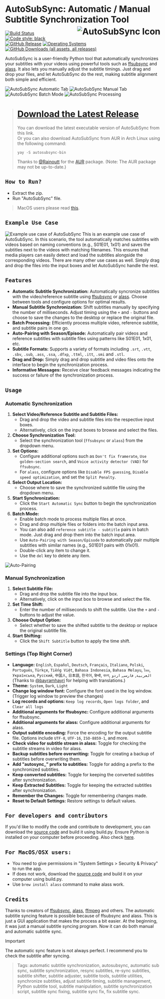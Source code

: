# AutoSubSync: Automatic / Manual Subtitle Synchronization Tool <img title="AutoSubSync Icon" src='images/AutoSubSync.ico' align="right" style="padding-left: 10px; padding-top:5px;">



[![Build Status](https://github.com/denizsafak/AutoSubSync/actions/workflows/app.yml/badge.svg)](https://github.com/denizsafak/AutoSubSync/actions)
<a href="https://github.com/psf/black"><img alt="Code style: black" src="https://img.shields.io/badge/code%20style-black-000000.svg"></a>
[![GitHub Release](https://img.shields.io/github/v/release/denizsafak/AutoSubSync)](https://github.com/denizsafak/AutoSubSync/releases/latest)
[![Operating Systems](https://img.shields.io/badge/os-windows%20%7C%20linux%20%7C%20macos%20-blue)](https://github.com/denizsafak/AutoSubSync/releases/latest)
[![GitHub Downloads (all assets, all releases)](https://img.shields.io/github/downloads/denizsafak/AutoSubSync/total?color=blue)](https://github.com/denizsafak/AutoSubSync/releases/latest)

AutoSubSync is a user-friendly Python tool that automatically synchronizes your subtitles with your videos using powerful tools such as [ffsubsync](https://github.com/smacke/ffsubsync) and [alass](https://github.com/kaegi/alass). It also lets you manually adjust the subtitle timings. Just drag and drop your files, and let AutoSubSync do the rest, making subtitle alignment both simple and efficient.

<img title="AutoSubSync Automatic Tab" src='images/AutoSubSync1.png'> <img title="AutoSubSync Manual Tab" src='images/AutoSubSync2.png'> <img title="AutoSubSync Batch Mode" src='images/AutoSubSync3.png'> <img title="AutoSubSync Processing" src='images/AutoSubSync4.png'>

> # [Download the Latest Release](https://github.com/denizsafak/AutoSubSync/releases/latest)
> You can download the latest executable version of AutoSubSync from this link. <br>
> Or you can also download AutoSubSync from AUR in Arch Linux using the following command:
> ``` 
>yay -S autosubsync-bin 
>```
> Thanks to [@Rainoutt](https://github.com/Rainoutt) for the [AUR](https://aur.archlinux.org/packages/autosubsync-bin) package. (Note: The AUR package may not be up-to-date.)

## `How to Run?`
- Extract the zip.
- Run "AutoSubSync" file.

> MacOS users please read [this](#for-macososx-users).

## `Example Use Case`
<img title="Example use case of AutoSubSync" src='images/AutoSubSync.gif'>
This is an example use case of AutoSubSync. In this scenario, the tool automatically matches subtitles with videos based on naming conventions (e.g., S01E01, 1x01) and saves the subtitles next to the videos with matching filenames. This ensures that media players can easily detect and load the subtitles alongside the corresponding videos. There are many other use cases as well. Simply drag and drop the files into the input boxes and let AutoSubSync handle the rest.

## `Features`
- **Automatic Subtitle Synchronization:** Automatically syncronize subtitles with the video/reference subtitle using [ffsubsync](https://github.com/smacke/ffsubsync) or [alass](https://github.com/kaegi/alass). Choose between tools and configure options for optimal results.
- **Manual Subtitle Synchronization:** Shift subtitles manually by specifying the number of milliseconds. Adjust timing using the `+` and `-` buttons and choose to save the changes to the desktop or replace the original file.
- **Batch Processing:** Efficiently process multiple video, reference subtitle, and subtitle pairs in one go.
- **Auto-Pairing with Season/Episode:** Automatically pair videos and reference subtitles with subtitle files using patterns like S01E01, 1x01, etc.
- **Subtitle Formats:** Supports a variety of formats including `.srt`, `.vtt`, `.sbv`, `.sub`, `.ass`, `.ssa`, `.dfxp`, `.ttml`, `.itt`, `.smi` and `.stl`.
- **Drag and Drop:** Simply drag and drop subtitle and video files onto the interface to begin the synchronization process.
- **Informative Messages:** Receive clear feedback messages indicating the success or failure of the synchronization process.

## `Usage`
### Automatic Synchronization
1. **Select Video/Reference Subtitle and Subtitle Files:**
   - Drag and drop the video and subtitle files into the respective input boxes.
   - Alternatively, click on the input boxes to browse and select the files.
2. **Choose Synchronization Tool:**
   - Select the synchronization tool (`ffsubsync` or `alass`) from the dropdown menu.
3. **Set Options:**
   - Configure additional options such as `Don't fix framerate`, `Use golden-section search`, and `Voice activity detector (VAD)` for `ffsubsync`.
   - For `alass`, configure options like `Disable FPS guessing`, `Disable speed optimization`, and set the `Split Penalty`.
4. **Select Output Location:**
   - Choose where to save the synchronized subtitle file using the dropdown menu.
5. **Start Synchronization:**
   - Click the `Start Automatic Sync` button to begin the synchronization process.
6. **Batch Mode:**
   - Enable batch mode to process multiple files at once. 
   - Drag and drop multiple files or folders into the batch input area.
   - You can also add `reference subtitle - subtitle` pairs in batch mode. Just drag and drop them into the batch input area.
   - Use `Auto-Pairing with Season/Episode` to automatically pair multiple subtitles with similar names (e.g., S01E01 pairs with 01x01).
   - Double-click any item to change it.
   - Use the `del` key to delete any item.

<img title="Auto-Pairing" src='images/Auto-Pairing.png'>

### Manual Synchronization
1. **Select Subtitle File:**
   - Drag and drop the subtitle file into the input box.
   - Alternatively, click on the input box to browse and select the file.
2. **Set Time Shift:**
   - Enter the number of milliseconds to shift the subtitle. Use the `+` and `-` buttons to adjust the value.
3. **Choose Output Option:**
   - Select whether to save the shifted subtitle to the desktop or replace the original subtitle file.
4. **Start Shifting:**
   - Click the `Shift Subtitle` button to apply the time shift.

 
### Settings (Top Right Corner)
- **Language:** `English`, `Español`, `Deutsch`, `Français`, `Italiano`, `Polski`, `Português`, `Türkçe`, `Tiếng Việt`, `Bahasa Indonesia`, `Bahasa Melayu`, `ไทย`, `Українська`, `Русский`, `中国人`, `日本語`, `한국어`, `हिन्दी`, `বাংলা`, `العربية`, `فارسی`, `اردو` 
(Thanks to [@bayramhayri](https://github.com/bayramhayri) for helping with translations.)
- **Theme:** `System`, `Dark`, `Light`
- **Change log window font:** Configure the font used in the log window. (Trigger log window to preview the changes)
- **Log records and options:** `Keep log records`, `Open logs folder`, and `Clear all logs`
- **Additional arguments for ffsubsync:** Configure additional arguments for ffsubsync.
- **Additional arguments for alass:** Configure additional arguments for alass.
- **Output subtitle encoding:** Force the encoding for the output subtitle file. Options include `UTF-8`, `UTF-16`, `ISO-8859-1`, and more.
- **Check video for subtitle stream in alass:** Toggle for checking the subtitle streams in video for alass.
- **Backup subtitles before overwriting:** Toggle for creating a backup of subtitles before overwriting them.
- **Add "autosync_" prefix to subtitles:** Toggle for adding a prefix to the synchronized subtitles.
- **Keep converted subtitles:** Toggle for keeping the converted subtitles after synchronization.
- **Keep Extracted Subtitles:** Toggle for keeping the extracted subtitles after synchronization.
- **Remember the Changes:** Toggle for remembering changes made.
- **Reset to Default Settings:** Restore settings to default values.

## `For developers and contributors`
If you'd like to modify the code and contribute to development, you can download the [source code](https://github.com/denizsafak/AutoSubSync/archive/refs/heads/main.zip) and build it using build.py. Ensure Python is installed on your computer before proceeding. Also check [here](https://github.com/denizsafak/AutoSubSync/blob/main/main/resources/README.md).

## `For MacOS/OSX users:`
- You need to give permissions in "System Settings > Security & Privacy" to run the app.<br />
- If does not work, download the [source code](https://github.com/denizsafak/AutoSubSync/archive/refs/heads/main.zip) and build it on your computer using build.py.
- Use `brew install alass` command to make alass work.

## `Credits`
Thanks to creators of [ffsubsync](https://github.com/smacke/ffsubsync), [alass](https://github.com/kaegi/alass), [ffmpeg](https://www.ffmpeg.org/) and others. The automatic subtitle syncing feature is possible because of ffsubsync and alass. This is just a GUI application that makes the process a bit easier. At the beginning, it was just a manual subtitle syncing program. Now it can do both manual and automatic subtitle sync.

> [!IMPORTANT]
> The automatic sync feature is not always perfect. I recommend you to check the subtitle after syncing.

> Tags: automatic subtitle synchronization, autosubsync, automatic sub sync, subtitle synchronization, resync subtitles, re-sync subtitles, subtitle shifter, subtitle adjuster, subtitle tools, subtitle utilities, synchronize subtitles, adjust subtitle timing, subtitle management, Python subtitle tool, subtitle manipulation, subtitle synchronization script, subtitle sync fixing, subtitle sync fix, fix subtitle sync.
